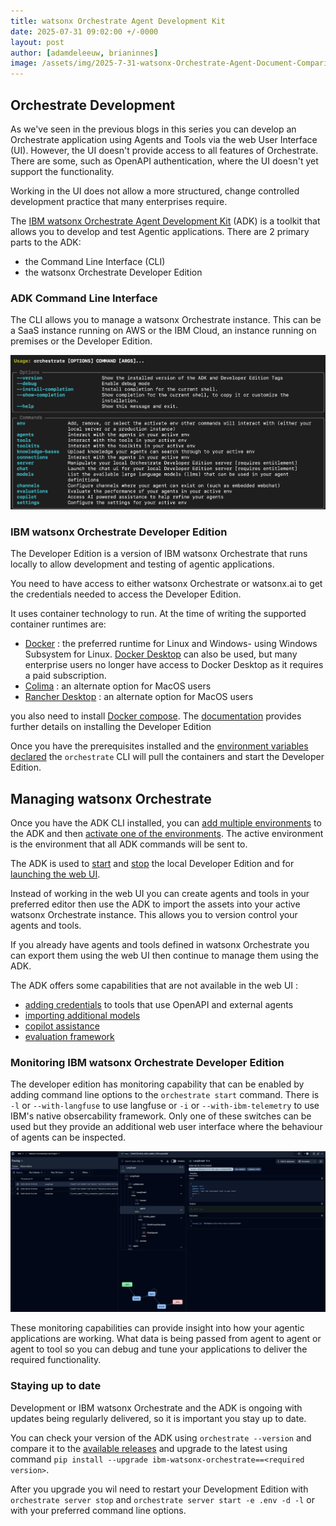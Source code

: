 ```yaml
---
title: watsonx Orchestrate Agent Development Kit
date: 2025-07-31 09:02:00 +/-0000
layout: post
author: [adamdeleeuw, brianinnes]
image: /assets/img/2025-7-31-watsonx-Orchestrate-Agent-Document-Comparison/watsonxassistant_lifecycle_1x1_16x9.jpeg
---
```


## Orchestrate Development

As we've seen in the previous blogs in this series you can develop an Orchestrate application using Agents and Tools via the web User Interface (UI).  However, the UI doesn't provide access to all features of Orchestrate.  There are some, such as OpenAPI authentication, where the UI doesn't yet support the functionality.

Working in the UI does not allow a more structured, change controlled development practice that many enterprises require.

The [IBM watsonx Orchestrate Agent Development Kit](https://developer.watson-orchestrate.ibm.com) (ADK) is a toolkit that allows you to develop and test Agentic applications.  There are 2 primary parts to the ADK:

- the Command Line Interface (CLI)
- the watsonx Orchestrate Developer Edition

### ADK Command Line Interface

The CLI allows you to manage a watsonx Orchestrate instance.  This can be a SaaS instance running on AWS or the IBM Cloud, an instance running on premises or the Developer Edition.

![CLI options](/assets/img/2025-7-31-watsonx-Orchestrate-Agent-Development-Toolkit/adk_cli.png)

### IBM watsonx Orchestrate Developer Edition

The Developer Edition is a version of IBM watsonx Orchestrate that runs locally to allow development and testing of agentic applications.  

You need to have access to either watsonx Orchestrate or watsonx.ai to get the credentials needed to access the Developer Edition.

It uses container technology to run.  At the time of writing the supported container runtimes are:

- [Docker](https://docs.docker.com/engine/install/) : the preferred runtime for Linux and Windows- using Windows Subsystem for Linux.  [Docker Desktop](https://docs.docker.com/get-started/introduction/get-docker-desktop/) can also be used, but many enterprise users no longer have access to Docker Desktop as it requires a paid subscription.
- [Colima](https://github.com/abiosoft/colima) : an alternate option for MacOS users
- [Rancher Desktop](https://www.rancher.com/products/rancher-desktop) : an alternate option for MacOS users

you also need to install [Docker compose](https://docs.docker.com/compose/install/).  The [documentation](https://developer.watson-orchestrate.ibm.com/getting_started/wxOde_setup) provides further details on installing the Developer Edition

Once you have the prerequisites installed and the [environment variables declared](https://developer.watson-orchestrate.ibm.com/getting_started/wxOde_setup#pulling-and-installing-watsonx-orchestrate-developer-edition) the `orchestrate` CLI will pull the containers and start the Developer Edition.

## Managing watsonx Orchestrate

Once you have the ADK CLI installed, you can [add multiple environments](https://developer.watson-orchestrate.ibm.com/environment/initiate_environment#creating-an-environment) to the ADK and then [activate one of the environments](https://developer.watson-orchestrate.ibm.com/environment/initiate_environment#activating-an-environment).  The active environment is the environment that all ADK commands will be sent to.

The ADK is used to [start](https://developer.watson-orchestrate.ibm.com/environment/manage_local_environment#starting-the-server) and [stop](https://developer.watson-orchestrate.ibm.com/environment/manage_local_environment#stopping-the-server) the local Developer Edition and for [launching the web UI](https://developer.watson-orchestrate.ibm.com/environment/manage_local_environment#launching-the-local-ui). 

Instead of working in the web UI you can create agents and tools in your preferred editor then use the ADK to import the assets into your active watsonx Orchestrate instance.  This allows you to version control your agents and tools.

If you already have agents and tools defined in watsonx Orchestrate you can export them using the web UI then continue to manage them using the ADK.

The ADK offers some capabilities that are not available in the web UI :

- [adding credentials](https://developer.watson-orchestrate.ibm.com/connections/overview) to tools that use OpenAPI and external agents
- [importing additional models](https://developer.watson-orchestrate.ibm.com/llm/managing_llm)
- [copilot assistance](https://developer.watson-orchestrate.ibm.com/copilot/overview)
- [evaluation framework](https://developer.watson-orchestrate.ibm.com/evaluate/overview)

### Monitoring IBM watsonx Orchestrate Developer Edition

The developer edition has monitoring capability that can be enabled by adding command line options to the `orchestrate start` command.  There is `-l` or `--with-langfuse` to use langfuse or `-i` or `--with-ibm-telemetry` to use IBM's native obsercability framework.  Only one of these switches can be used but they provide an additional web user interface where the behaviour of agents can be inspected.  

![Langfuse example](/assets/img/2025-7-31-watsonx-Orchestrate-Agent-Development-Toolkit/langfuse.png)

These monitoring capabilities can provide insight into how your agentic applications are working.  What data is being passed from agent to agent or agent to tool so you can debug and tune your applications to deliver the required functionality.

### Staying up to date

Development or IBM watsonx Orchestrate and the ADK is ongoing with updates being regularly delivered, so it is important you stay up to date.

You can check your version of the ADK using `orchestrate --version` and compare it to the [available releases](https://pypi.org/project/ibm-watsonx-orchestrate/#history) and upgrade to the latest using command `pip install --upgrade ibm-watsonx-orchestrate==<required version>`.

After you upgrade you wil need to restart your Development Edition with `orchestrate server stop` and `orchestrate server start -e .env -d -l` or with your preferred command line options.
